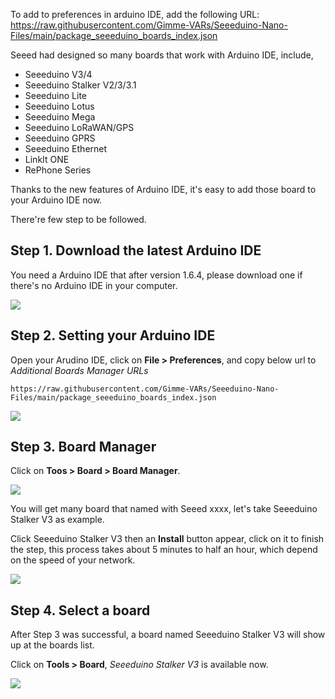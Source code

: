
To add to preferences in arduino IDE, add the following URL:
https://raw.githubusercontent.com/Gimme-VARs/Seeeduino-Nano-Files/main/package_seeeduino_boards_index.json


Seeed had designed so many boards that work with Arduino IDE, include,

* Seeeduino V3/4
* Seeeduino Stalker V2/3/3.1
* Seeeduino Lite
* Seeeduino Lotus
* Seeeduino Mega
* Seeeduino LoRaWAN/GPS
* Seeeduino GPRS
* Seeeduino Ethernet
* LinkIt ONE
* RePhone Series

Thanks to the new features of Arduino IDE, it's easy to add those board to your Arduino IDE now.

There're few step to be followed. 

## Step 1. Download the latest Arduino IDE

You need a Arduino IDE that after version 1.6.4, please download one if there's no Arduino IDE in your computer.

[![](https://raw.githubusercontent.com/SeeedDocument/Seeeduino_Stalker_V3_1/master/images/Download_IDE.png)](https://www.arduino.cc/en/Main/Software)

## Step 2. Setting your Arduino IDE

Open your Arudino IDE, click on **File > Preferences**, and copy below url to *Additional Boards Manager URLs*

```
https://raw.githubusercontent.com/Gimme-VARs/Seeeduino-Nano-Files/main/package_seeeduino_boards_index.json
```

![](https://raw.githubusercontent.com/Gimme-VARs/Seeeduino-Nano-Files/main/img/settings.png)

## Step 3. Board Manager

Click on **Toos > Board > Board Manager**.

![](https://raw.githubusercontent.com/Gimme-VARs/Seeeduino-Nano-Files/main/img/board_manager.png)

You will get many board that named with Seeed xxxx, let's take Seeeduino Stalker V3 as example.

Click Seeeduino Stalker V3 then an **Install** button appear, click on it to finish the step, this process takes about 5 minutes to half an hour, which depend on the speed of your network. 

![](https://raw.githubusercontent.com/Gimme-VARs/Seeeduino-Nano-Files/main/img/add_board.png)

## Step 4. Select a board

After Step 3 was successful, a board named Seeeduino Stalker V3 will show up at the boards list. 

Click on **Tools > Board**, *Seeeduino Stalker V3* is available now. 

![](https://raw.githubusercontent.com/Gimme-VARs/Seeeduino-Nano-Files/main/img/stalker_board.png)


